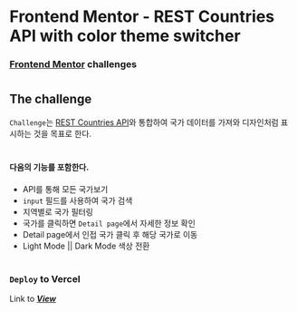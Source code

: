 # Frontend Mentor - REST Countries API with color theme switcher

### [Frontend Mentor](https://www.frontendmentor.io) challenges 
#
## The challenge

`Challenge`는 [REST Countries API](https://restcountries.eu)와 통합하여 국가 데이터를 가져와 디자인처럼 표시하는 것을 목표로 한다.
#
#### 다음의 기능를 포함한다.
- API를 통해 모든 국가보기
- `input` 필드를 사용하여 국가 검색
- 지역별로 국가 필터링
- 국가를 클릭하면 `Detail page`에서 자세한 정보 확인
- Detail page에서 인접 국가 클릭 후 해당 국가로 이동
- Light Mode || Dark Mode 색상 전환 
#

### `Deploy` to Vercel
Link to ***[View](https://countries-app-eight.vercel.app/)***